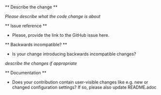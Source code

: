 ** Describe the change **

_Please describe what the code change is about_

** Issue reference **

* Please, provide the link to the GitHub issue here.

** Backwards incompatible? **

- Is your change introducing backwards incompatible changes?

_describe the changes if appropriate_

** Documentation **

* Does your contribution contain user-visible changes like e.g. new or changed configuration settings?
If so, please also update README.adoc

